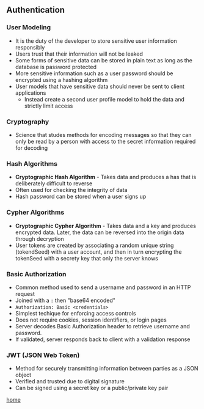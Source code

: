 ## Authentication

### User Modeling
* It is the duty of the developer to store sensitive user information responsibly
* Users trust that their information will not be leaked
* Some forms of sensitive data can be stored in plain text as long as the database is password protected
* More sensitive information such as a user password should be encrypted using a hashing algorithm
* User models that have sensitive data should never be sent to client applications
  * Instead create a second user profile model to hold the data and strictly limit access

### Cryptography
* Science that studes methods for encoding messages so that they can only be read by a person with access to the secret information required for decoding

### Hash Algorithms
* **Cryptographic Hash Algorithm** - Takes data and produces a has that is deliberately difficult to reverse
* Often used for checking the integrity of data
* Hash password can be stored when a user signs up

### Cypher Algorithms
* **Cryptographic Cypher Algorithm** - Takes data and a key and produces encrypted data. Later, the data can be reversed into the origin data through decryption
* User tokens are created by associating a random unique string (tokendSeed) with a user account, and then in turn encrypting the tokenSeed with a secrety key that only the server knows

### Basic Authorization
* Common method used to send a username and password in an HTTP request
* Joined with a `:` then "base64 encoded"
* `Authorization: Basic <credentials>`
* Simplest techique for enforcing access controls
* Does not require cookies, session identifiers, or login pages
* Server decodes Basic Authorization header to retrieve username and password. 
* If validated, server responds back to client with a validation response

### JWT (JSON Web Token)
* Method for securely transmitting information between parties as a JSON object
* Verified and trusted due to digital signature
* Can be signed using a secret key or a public/private key pair

[home](README.md)


